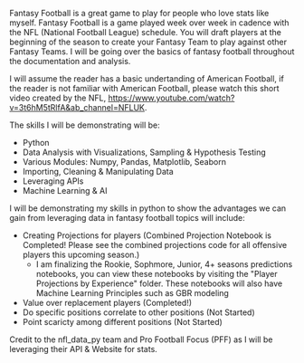 Fantasy Football is a great game to play for people who love stats like myself. Fantasy Football is a game played week over week in cadence with the NFL (National Football League) schedule. You will draft players at the beginning of the season to create your Fantasy Team to play against other Fantasy Teams. I will be going over the basics of fantasy football throughout the documentation and analysis.

I will assume the reader has a basic undertanding of American Football, if the reader is not familiar with American Football, please watch this short video created by the NFL, https://www.youtube.com/watch?v=3t6hM5tRlfA&ab_channel=NFLUK. 

The skills I will be demonstrating will be:
-	Python
-	Data Analysis with Visualizations, Sampling & Hypothesis Testing
-	Various Modules: Numpy, Pandas, Matplotlib, Seaborn
-	Importing, Cleaning & Manipulating Data
-	Leveraging APIs
-	Machine Learning & AI

I will be demonstrating my skills in python to show the advantages we can gain from leveraging data in fantasy football topics will include:
- Creating Projections for players (Combined Projection Notebook is Completed! Please see the combined projections code for all offensive players this upcoming season.)
  - I am finalizing the Rookie, Sophmore, Junior, 4+ seasons predictions notebooks, you can view these notebooks by visiting the "Player Projections by Experience" folder. These notebooks will also have Machine Learning Principles such as GBR modeling
- Value over replacement players (Completed!)
- Do specific positions correlate to other positions (Not Started)
- Point scaricty among different positions (Not Started)

Credit to the nfl_data_py team and Pro Football Focus (PFF) as I will be leveraging their API & Website for stats.
